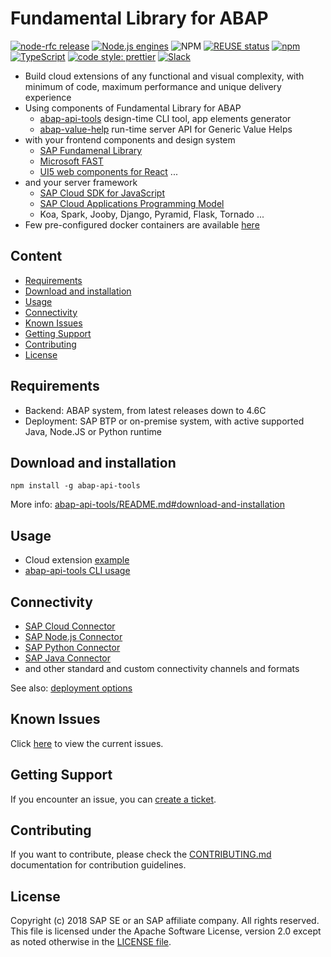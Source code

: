 # Fundamental Library for ABAP <!-- omit in toc -->


[![node-rfc release](https://img.shields.io/npm/v/abap-api-tools.svg)](https://www.npmjs.com/package/abap-api-tools)
[![Node.js engines](https://img.shields.io/node/v/abap-api-tools.svg)](https://www.npmjs.com/package/abap-api-tools)
![NPM](https://img.shields.io/npm/l/abap-api-tools)
[![REUSE status](https://api.reuse.software/badge/github.com/SAP/fundamental-tools)](https://api.reuse.software/info/github.com/SAP/fundamental-tools)
[![npm](https://img.shields.io/npm/dm/abap-api-tools)](https://www.npmjs.com/package/abap-api-tools)
[![TypeScript](https://img.shields.io/badge/%3C%2F%3E-TypeScript-%230074c1.svg)](https://www.typescriptlang.org/)
[![code style: prettier](https://img.shields.io/badge/code_style-prettier-f8bc45.svg)](https://github.com/prettier/prettier)
[![Slack](https://img.shields.io/badge/slack-ui--fundamentals-blue.svg?logo=slack)](https://join.slack.com/t/ui-fundamentals/shared_invite/enQtNTIzOTU0Mzc2NTc5LWQzZWI5MWFhYjE5OTc4YzliN2JhOTc1ZjQxZTg1YjZiMWZiYzRkNjMwYzgyMmFkYmNhZDVjMWE5MDIzOWEzMmM)

- Build cloud extensions of any functional and visual complexity, with minimum of code, maximum performance and unique delivery experience
- Using components of Fundamental Library for ABAP
  - [abap-api-tools](./abap-api-tools/README.md) design-time CLI tool, app elements generator
  - [abap-value-help](./abap-value-help/README.md) run-time server API for Generic Value Helps
- with your frontend components and design system
  - [SAP Fundamenal Library](https://sap.github.io/fundamental/#libraries)
  - [Microsoft FAST](https://www.fast.design/docs/category/integrations/)
  - [UI5 web components for React](https://sap.github.io/ui5-webcomponents-react) ...
- and your server framework
  - [SAP Cloud SDK for JavaScript](https://sap.github.io/cloud-sdk/docs/js/overview)
  - [SAP Cloud Applications Programming Model](https://cap.cloud.sap/)
  - Koa, Spark, Jooby, Django, Pyramid, Flask, Tornado ...
- Few pre-configured docker containers are available [here](./docker/)

## Content <!-- omit in toc -->

- [Requirements](#requirements)
- [Download and installation](#download-and-installation)
- [Usage](#usage)
- [Connectivity](#connectivity)
- [Known Issues](#known-issues)
- [Getting Support](#getting-support)
- [Contributing](#contributing)
- [License](#license)

## Requirements

- Backend: ABAP system, from latest releases down to 4.6C
- Deployment: SAP BTP or on-premise system, with active supported Java, Node.JS or Python runtime

## Download and installation

```shell
npm install -g abap-api-tools
```

More info: [abap-api-tools/README.md#download-and-installation](abap-api-tools/README.md#download-and-installation)

## Usage

- Cloud extension [example](./doc/app.md)
- [abap-api-tools CLI usage](./abap-api-tools/README.md#usage)

## Connectivity

- [SAP Cloud Connector](https://help.sap.com/docs/connectivity/sap-btp-connectivity-cf/cloud-connector)
- [SAP Node.js Connector](https://github.com/SAP/node-rfc)
- [SAP Python Connector](https://github.com/SAP/PyRFC)
- [SAP Java Connector](https://support.sap.com/en/product/connectors/jco.html)
- and other standard and custom connectivity channels and formats

See also: [deployment options](./doc/app.md#deployment-options)

## Known Issues

Click [here](https://github.com/SAP/fundamental-tools/issues) to view the current issues.

## Getting Support

If you encounter an issue, you can [create a ticket](https://github.com/SAP/fundamental-tools/issues/new).

## Contributing

If you want to contribute, please check the [CONTRIBUTING.md](CONTRIBUTING.md) documentation for contribution guidelines.

## License

Copyright (c) 2018 SAP SE or an SAP affiliate company. All rights reserved. This file is licensed under the Apache Software License, version 2.0 except as noted otherwise in the [LICENSE file](LICENSES/Apache-2.0.txt).
